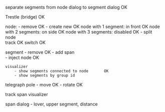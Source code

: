 


separate segments from node dialog to segment dialog    OK

Trestle (bridge)    OK
    

node:
    - remove            OK
    - create new        OK
        node with 1 segment: in front       OK
        node with 2 segments: on side       OK
        node with 3 segments: disabled      OK
    - split node        
        track           OK
        switch          OK

segment
    - remove            OK
    - add span    
    - inject node       OK
       
    visualizer
        - show segments connected to node       OK
        - show segments by group id
           
telegraph pole 
    - move      OK
    - rotate    OK
    

track span visualizer

span dialog
    - lover, upper segment, distance

    
